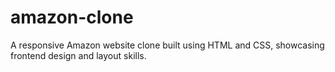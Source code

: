 # amazon-clone
A responsive Amazon website clone built using HTML and CSS, showcasing frontend design and layout skills.

